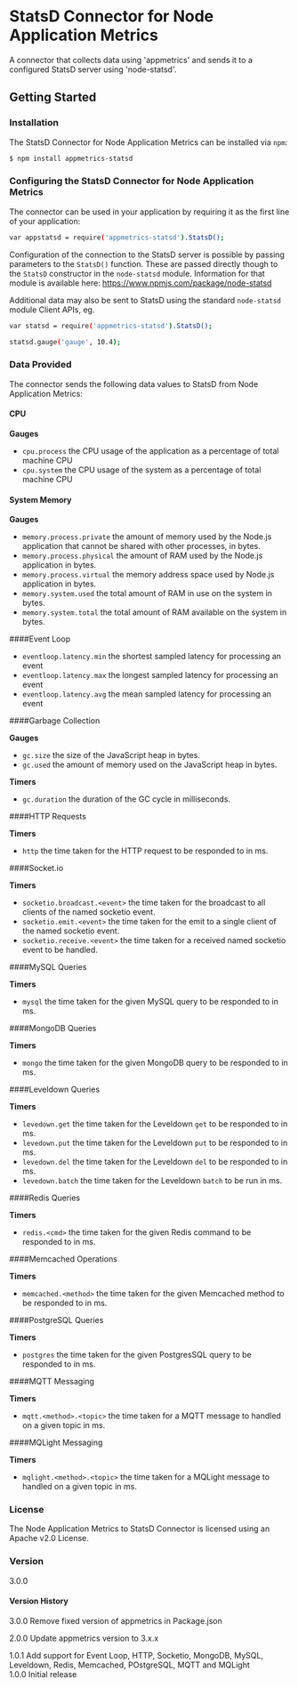 # StatsD Connector for Node Application Metrics

A connector that collects data using 'appmetrics' and sends it to a configured StatsD server using 'node-statsd'.

## Getting Started

### Installation
The StatsD Connector for Node Application Metrics can be installed via `npm`:
```sh
$ npm install appmetrics-statsd
```

### Configuring the StatsD Connector for Node Application Metrics 

The connector can be used in your application by requiring it as the first line of your application:
```sh
var appstatsd = require('appmetrics-statsd').StatsD();
```
Configuration of the connection to the StatsD server is possible by passing parameters to the `StatsD()` function. These are passed directly though to the `StatsD` constructor in the `node-statsd` module. Information for that module is available here:
https://www.npmjs.com/package/node-statsd

Additional data may also be sent to StatsD using the standard `node-statsd` module Client APIs, eg.

```sh
var statsd = require('appmetrics-statsd').StatsD();

statsd.gauge('gauge', 10.4);
```

### Data Provided

The connector sends the following data values to StatsD from Node Application Metrics:


#### CPU
**Gauges**

* `cpu.process` the CPU usage of the application as a percentage of total machine CPU
* `cpu.system` the CPU usage of the system as a percentage of total machine CPU

#### System Memory

**Gauges**

* `memory.process.private` the amount of memory used by the Node.js application that cannot be shared with other processes, in bytes.
* `memory.process.physical` the amount of RAM used by the Node.js application in bytes.
* `memory.process.virtual` the memory address space used by Node.js application in bytes.
* `memory.system.used` the total amount of RAM in use on the system in bytes.
* `memory.system.total` the total amount of RAM available on the system in bytes.

####Event Loop

* `eventloop.latency.min` the shortest sampled latency for processing an event
* `eventloop.latency.max` the longest sampled latency for processing an event
* `eventloop.latency.avg` the mean sampled latency for processing an event

####Garbage Collection

**Gauges**

* `gc.size` the size of the JavaScript heap in bytes.
* `gc.used` the amount of memory used on the JavaScript heap in bytes.

**Timers**

* `gc.duration` the duration of the GC cycle in milliseconds.

####HTTP Requests

**Timers**

* `http` the time taken for the HTTP request to be responded to in ms.

####Socket.io

**Timers**

* `socketio.broadcast.<event>` the time taken for the broadcast to all clients of the named socketio event.
* `socketio.emit.<event>` the time taken for the emit to a single client of the named socketio event.
* `socketio.receive.<event>` the time taken for a received named socketio event to be handled.

####MySQL Queries

**Timers**

* `mysql` the time taken for the given MySQL query to be responded to in ms.

####MongoDB Queries

**Timers**

* `mongo` the time taken for the given MongoDB query to be responded to in ms.

####Leveldown Queries

**Timers**

* `levedown.get` the time taken for the Leveldown `get` to be responded to in ms.
* `levedown.put` the time taken for the Leveldown `put` to be responded to in ms.
* `levedown.del` the time taken for the Leveldown `del` to be responded to in ms.
* `levedown.batch` the time taken for the Leveldown `batch` to be run in ms.

####Redis Queries

**Timers**

* `redis.<cmd>` the time taken for the given Redis command to be responded to in ms.

####Memcached Operations

**Timers**

* `memcached.<method>` the time taken for the given Memcached method to be responded to in ms.

####PostgreSQL Queries

**Timers**

* `postgres` the time taken for the given PostgresSQL query to be responded to in ms.

####MQTT Messaging

**Timers**

* `mqtt.<method>.<topic>` the time taken for a MQTT message to handled on a given topic in ms.

####MQLight Messaging

**Timers**

* `mqlight.<method>.<topic>`  the time taken for a MQLight message to handled on a given topic in ms.

### License
The Node Application Metrics to StatsD Connector is licensed using an Apache v2.0 License.

### Version
3.0.0

#### Version History
3.0.0 Remove fixed version of appmetrics in Package.json

2.0.0 Update appmetrics version to 3.x.x

1.0.1 Add support for Event Loop, HTTP, Socketio, MongoDB, MySQL, Leveldown, Redis, Memcached, POstgreSQL, MQTT and MQLight  
1.0.0 Initial release  
